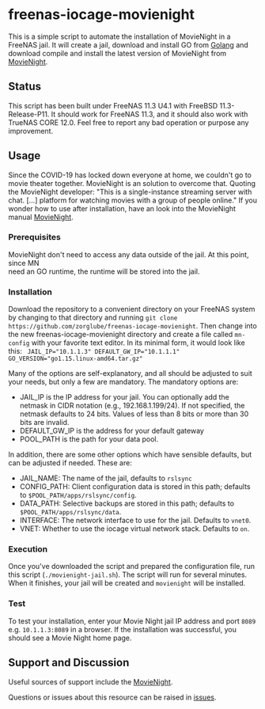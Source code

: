 # freenas-iocage-movienight
This is a simple script to automate the installation of MovieNight in a FreeNAS jail. It will create a jail, download 
and install GO from [Golang](https://golang.org/dl/) and download compile and install the latest version of MovieNight from [MovieNight](https://github.com/zorchenhimer/MovieNight). 

## Status
This script has been built under FreeNAS 11.3 U4.1 with FreeBSD 11.3-Release-P11. It 
should work for FreeNAS 11.3, and it should also work with TrueNAS CORE 12.0. Feel free 
to report any bad operation or purpose any improvement.

## Usage
Since the COVID-19 has locked down everyone at home, we couldn't go to movie theater 
together. MovieNight is an solution to overcome that. Quoting the MovieNight developer: 
"This is a single-instance streaming server with chat. [...] platform for watching movies with a group of people online." If 
you wonder how to use after installation, have an look into the MovieNight manual [MovieNight](https://github.com/zorchenhimer/MovieNight). 

### Prerequisites
MovieNight don't need to access any data outside of the jail. At this point, since MN  
need an GO runtime, the runtime will be stored into the jail. 

### Installation
Download the repository to a convenient directory on your FreeNAS system by changing to that directory and running `git clone https://github.com/zorglube/freenas-iocage-movienight`. Then change into the new freenas-iocage-movienight directory and create a file called `mn-config` with your favorite text editor. In its minimal form, it would look like this: 
`` 
JAIL_IP="10.1.1.3"
DEFAULT_GW_IP="10.1.1.1"
GO_VERSION="go1.15.linux-amd64.tar.gz"
`` 

Many of the options are self-explanatory, and all should be adjusted to suit your needs, but only a few are mandatory. The mandatory options are:

- JAIL_IP is the IP address for your jail. You can optionally add the netmask in CIDR notation (e.g., 192.168.1.199/24). If not specified, the netmask defaults to 24 bits. Values of less than 8 bits or more than 30 bits are invalid.
- DEFAULT_GW_IP is the address for your default gateway
- POOL_PATH is the path for your data pool.

In addition, there are some other options which have sensible defaults, but can be adjusted if needed. These are:

- JAIL_NAME: The name of the jail, defaults to `rslsync`
- CONFIG_PATH: Client configuration data is stored in this path; defaults to `$POOL_PATH/apps/rslsync/config`.
- DATA_PATH: Selective backups are stored in this path; defaults to `$POOL_PATH/apps/rslsync/data`.
- INTERFACE: The network interface to use for the jail. Defaults to `vnet0`.
- VNET: Whether to use the iocage virtual network stack. Defaults to `on`.

### Execution
Once you've downloaded the script and prepared the configuration file, run this script (`./movienight-jail.sh`). The script will run for several minutes. When it finishes, your jail will be created and `movienight` will be installed.

### Test
To test your installation, enter your Movie Night jail IP address and port `8089` e.g. `10.1.1.3:8089` in a browser. If the installation was successful, you should see a Movie 
Night home page.

## Support and Discussion
Useful sources of support include the [MovieNight](https://github.com/zorchenhimer/MovieNight). 

Questions or issues about this resource can be raised in [issues](https://github.com/zorglube/freenas-iocage-movienight/issues).  
